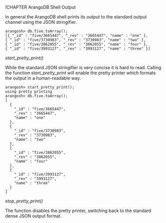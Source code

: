 !CHAPTER ArangoDB Shell Output

In general the ArangoDB shell prints its output to the standard output channel
using the JSON stringifier.

    arangosh> db.five.toArray();
    [{ "_id" : "five/3665447", "_rev" : "3665447", "name" : "one" }, 
    { "_id" : "five/3730983", "_rev" : "3730983", "name" : "two" }, 
    { "_id" : "five/3862055", "_rev" : "3862055", "name" : "four" }, 
    { "_id" : "five/3993127", "_rev" : "3993127", "name" : "three" }]

*start_pretty_print()*

While the standard JSON stringifier is very concise it is hard to read. Calling
the function *start_pretty_print* will enable the pretty printer which
formats the output in a human-readable way.

    arangosh> start_pretty_print();
    using pretty printing
    arangosh> db.five.toArray();
    [
      { 
        "_id" : "five/3665447", 
        "_rev" : "3665447", 
        "name" : "one"
      }, 
      { 
        "_id" : "five/3730983", 
        "_rev" : "3730983", 
        "name" : "two"
      }, 
      { 
        "_id" : "five/3862055", 
        "_rev" : "3862055", 
        "name" : "four"
      }, 
      { 
        "_id" : "five/3993127", 
        "_rev" : "3993127", 
        "name" : "three"
      }
    ]

*stop_pretty_print()*

The function disables the pretty printer, switching back to the standard dense
JSON output format.